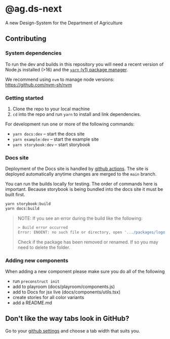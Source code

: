 # @ag.ds-next

A new Design-System for the Department of Agriculture

## Contributing

### System dependencies

To run the dev and builds in this repository you will need a recent version of Node.js installed (>16)
and the [`yarn` (v1) package manager](https://classic.yarnpkg.com/lang/en/docs/install).

We recommend using `nvm` to manage node versions: https://github.com/nvm-sh/nvm

### Getting started

1. Clone the repo to your local machine
2. `cd` into the repo and run `yarn` to install and link dependencies.

For development run one or more of the following commands:

- `yarn docs:dev` – start the docs site
- `yarn example:dev` – start the example site
- `yarn storybook:dev` – start storybook

### Docs site

Deployment of the Docs site is handled by [github actions](https://github.com/steelthreads/agds-next/actions/workflows/deploy-docs.yml). The site is deployed automatically anytime changes are merged to the `main` branch.

You can run the builds locally for testing. The order of commands here is important. Because storybook is being bundled into the docs site it must be built first.

```sh
yarn storybook:build
yarn docs:build
```

> NOTE: If you see an error during the build like the following:
>
> ```sh
> > Build error occurred
> Error: ENOENT: no such file or directory, open '.../packages/logo/package.json'
> ```
>
> Check if the package has been removed or renamed. If so you may need to delete the folder.

### Adding new components

When adding a new component please make sure you do all of the following

- run `preconstruct init`
- add to playroom (docs/playroom/components.js)
- add to Docs for jsx live (docs/components/utils.tsx)
- create stories for all color variants
- add a README.md

## Don't like the way tabs look in GitHub?

Go to your [github settings](https://github.com/settings/appearance) and choose a tab width that suits you.
